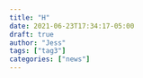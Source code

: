 ```yaml
---
title: "H"
date: 2021-06-23T17:34:17-05:00
draft: true
author: "Jess"
tags: ["tag3"]
categories: ["news"]
---
```


